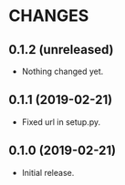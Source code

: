 # CHANGES

0.1.2 (unreleased)
------------------

- Nothing changed yet.


0.1.1 (2019-02-21)
------------------

- Fixed url in setup.py.


0.1.0 (2019-02-21)
------------------

- Initial release.
